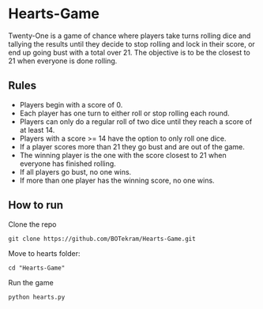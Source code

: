 # Hearts-Game
Twenty-One is a game of chance where players take turns rolling dice and tallying the results until they decide to stop rolling and lock in their score, or end up going bust with a total over 21. The objective is to be the closest to 21 when everyone is done rolling.


## Rules
- Players begin with a score of 0.
- Each player has one turn to either roll or stop rolling each round.
- Players can only do a regular roll of two dice until they 
  reach a score of at least 14.
- Players with a score >= 14 have the option to only roll one dice.
- If a player scores more than 21 they go bust and are out of the game.
- The winning player is the one with the score closest to 21 when everyone 
  has finished rolling.
- If all players go bust, no one wins.
- If more than one player has the winning score, no one wins.

## How to run
Clone the repo
```
git clone https://github.com/BOTekram/Hearts-Game.git
```

Move to hearts folder:
```
cd "Hearts-Game"
```

Run the game
```
python hearts.py
```
